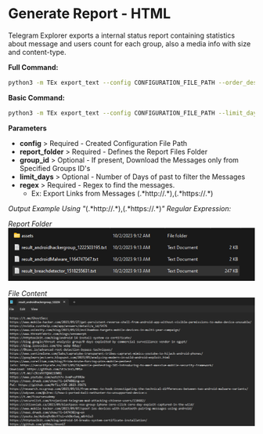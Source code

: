 # Generate Report - HTML

Telegram Explorer exports a internal status report containing statistics about message and users count for each group, also a media info with size and content-type.

**Full Command:**

```bash
python3 -m TEx export_text --config CONFIGURATION_FILE_PATH --order_desc --limit_days 3 --regex REGEX --report_folder REPORT_FOLDER_PATH --group_id 12547,1256698
```

**Basic Command:**

```bash
python3 -m TEx export_text --config CONFIGURATION_FILE_PATH --limit_days 3 --regex REGEX --report_folder REPORT_FOLDER_PATH
```
**Parameters**

  * **config** > Required - Created Configuration File Path
  * **report_folder** > Required - Defines the Report Files Folder
  * **group_id** > Optional - If present, Download the Messages only from Specified Groups ID's
  * **limit_days** > Optional - Number of Days of past to filter the Messages
  * **regex** > Required - Regex to find the messages. 
    * Ex: Export Links from Messages (.\*http://.\*),(.\*https://.\*)

*Output Example Using "*(.\*http://.\*),(.\*https://.\*)*" Regular Expression:*

*Report Folder*
![text_report_files.png](../media/text_report_files.png)

*File Content*
![text_report_content.png](../media/text_report_content.png)